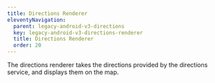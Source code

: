 ```yaml
---
title: Directions Renderer
eleventyNavigation:
  parent: legacy-android-v3-directions
  key: legacy-android-v3-directions-renderer
  title: Directions Renderer
  order: 20
---
```


The directions renderer takes the directions provided by the directions service, and displays them on the map.

